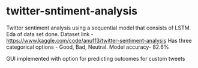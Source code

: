 # twitter-sntiment-analysis

Twitter sentiment analysis using a sequential model that consists of LSTM. 
Eda of data set done.
Dataset link -  https://www.kaggle.com/code/anuf13/twitter-sentiment-analysis
Has three categorical options - Good, Bad, Neutral.
Model accuracy- 82.6%


GUI implemented with option for predicting outcomes for custom tweets
